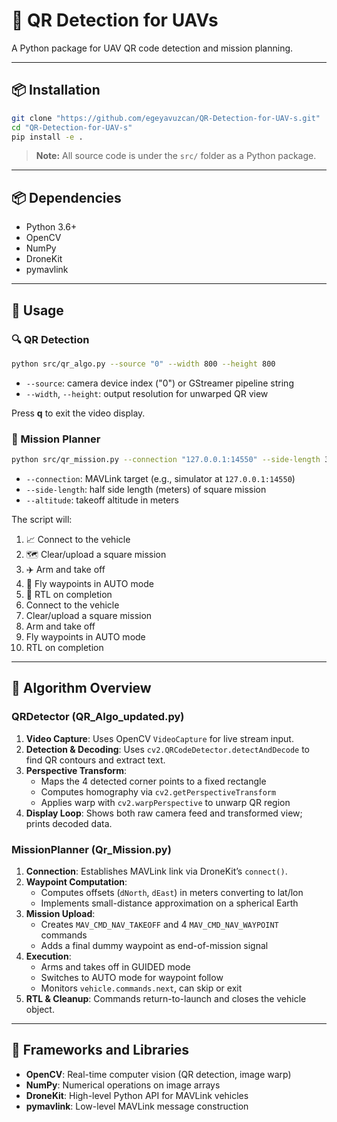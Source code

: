 # 🤖 QR Detection for UAVs

A Python package for UAV QR code detection and mission planning.

---
## 📦 Installation

```bash
git clone "https://github.com/egeyavuzcan/QR-Detection-for-UAV-s.git"
cd "QR-Detection-for-UAV-s"
pip install -e .
```

> **Note:** All source code is under the `src/` folder as a Python package.

---
## 📦 Dependencies
- Python 3.6+
- OpenCV 
- NumPy
- DroneKit
- pymavlink

---
## 🚀 Usage

### 🔍 QR Detection

```bash
python src/qr_algo.py --source "0" --width 800 --height 800
```
- `--source`: camera device index ("0") or GStreamer pipeline string
- `--width`, `--height`: output resolution for unwarped QR view

Press **q** to exit the video display.

### 🛫 Mission Planner

```bash
python src/qr_mission.py --connection "127.0.0.1:14550" --side-length 30 --altitude 20
```
- `--connection`: MAVLink target (e.g., simulator at `127.0.0.1:14550`)
- `--side-length`: half side length (meters) of square mission
- `--altitude`: takeoff altitude in meters

The script will:
1. 📈 Connect to the vehicle
2. 🗺️ Clear/upload a square mission
3. ✈️ Arm and take off
4. 📍 Fly waypoints in AUTO mode
5. 🛬 RTL on completion
1. Connect to the vehicle
2. Clear/upload a square mission
3. Arm and take off
4. Fly waypoints in AUTO mode
5. RTL on completion

---
## 🧠 Algorithm Overview

### QRDetector (QR_Algo_updated.py)
1. **Video Capture**: Uses OpenCV `VideoCapture` for live stream input.
2. **Detection & Decoding**: Uses `cv2.QRCodeDetector.detectAndDecode` to find QR contours and extract text.
3. **Perspective Transform**:
   - Maps the 4 detected corner points to a fixed rectangle
   - Computes homography via `cv2.getPerspectiveTransform`
   - Applies warp with `cv2.warpPerspective` to unwarp QR region
4. **Display Loop**: Shows both raw camera feed and transformed view; prints decoded data.

### MissionPlanner (Qr_Mission.py)
1. **Connection**: Establishes MAVLink link via DroneKit’s `connect()`.
2. **Waypoint Computation**:
   - Computes offsets (`dNorth`, `dEast`) in meters converting to lat/lon
   - Implements small-distance approximation on a spherical Earth
3. **Mission Upload**:
   - Creates `MAV_CMD_NAV_TAKEOFF` and 4 `MAV_CMD_NAV_WAYPOINT` commands
   - Adds a final dummy waypoint as end-of-mission signal
4. **Execution**:
   - Arms and takes off in GUIDED mode
   - Switches to AUTO mode for waypoint follow
   - Monitors `vehicle.commands.next`, can skip or exit
5. **RTL & Cleanup**: Commands return-to-launch and closes the vehicle object.

---
## 🧩 Frameworks and Libraries
- **OpenCV**: Real-time computer vision (QR detection, image warp)
- **NumPy**: Numerical operations on image arrays
- **DroneKit**: High-level Python API for MAVLink vehicles
- **pymavlink**: Low-level MAVLink message construction

